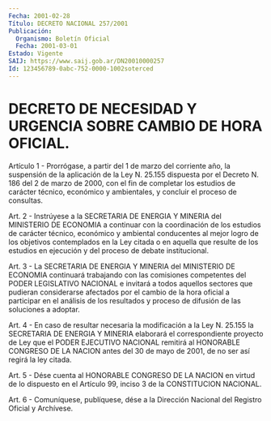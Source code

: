 ```yaml
---
Fecha: 2001-02-28
Título: DECRETO NACIONAL 257/2001
Publicación:
  Organismo: Boletín Oficial
  Fecha: 2001-03-01
Estado: Vigente
SAIJ: https://www.saij.gob.ar/DN20010000257
Id: 123456789-0abc-752-0000-1002soterced
---
```

# DECRETO DE NECESIDAD Y URGENCIA SOBRE CAMBIO DE HORA OFICIAL.

<a id="1"></a>
Artículo 1 - Prorrógase, a partir del 1 de marzo del corriente año, la suspensión de la aplicación de la Ley N. 25.155 dispuesta por el Decreto N. 186 del 2 de marzo de 2000, con el fin de completar los estudios de carácter técnico, económico y ambientales, y concluir el proceso de consultas.

<a id="2"></a>
Art. 2 - Instrúyese a la SECRETARIA DE ENERGIA Y MINERIA del MINISTERIO DE ECONOMIA a continuar con la coordinación de los estudios de carácter técnico, económico y ambiental conducentes al mejor logro de los objetivos contemplados en la Ley citada o en aquella que resulte de los estudios en ejecución y del proceso de debate institucional.

<a id="3"></a>
Art. 3 - La SECRETARIA DE ENERGIA Y MINERIA del MINISTERIO DE ECONOMIA continuará trabajando con las comisiones competentes del PODER LEGISLATIVO NACIONAL e invitará a todos aquellos sectores que pudieran considerarse afectados por el cambio de la hora oficial a participar en el análisis de los resultados y proceso de difusión de las soluciones a adoptar.

<a id="4"></a>
Art. 4 - En caso de resultar necesaria la modificación a la Ley N. 25.155 la SECRETARIA DE ENERGIA Y MINERIA elaborará el correspondiente proyecto de Ley que el PODER EJECUTIVO NACIONAL remitirá al HONORABLE CONGRESO DE LA NACION antes del 30 de mayo de 2001, de no ser así regirá la ley citada.

<a id="5"></a>
Art. 5 - Dése cuenta al HONORABLE CONGRESO DE LA NACION en virtud de lo dispuesto en el Artículo 99, inciso 3 de la CONSTITUCION NACIONAL.

<a id="6"></a>
Art. 6 - Comuníquese, publíquese, dése a la Dirección Nacional del Registro Oficial y Archívese.